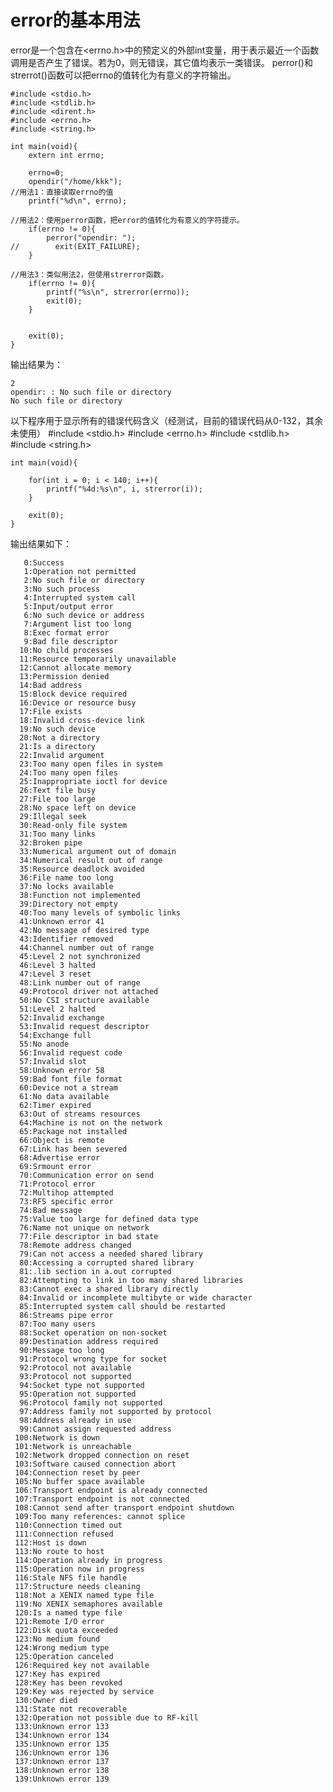 # error的基本用法

error是一个包含在<errno.h>中的预定义的外部int变量，用于表示最近一个函数调用是否产生了错误。若为0，则无错误，其它值均表示一类错误。
perror()和strerrot()函数可以把errno的值转化为有意义的字符输出。

    #include <stdio.h>
    #include <stdlib.h>
    #include <dirent.h>
    #include <errno.h>
    #include <string.h>

    int main(void){
        extern int errno;

        errno=0;
        opendir("/home/kkk");
    //用法1：直接读取errno的值
        printf("%d\n", errno);

    //用法2：使用perror函数，把error的值转化为有意义的字符提示。
        if(errno != 0){
            perror("opendir: ");
    //        exit(EXIT_FAILURE);
        }

    //用法3：类似用法2，但使用strerror函数。
        if(errno != 0){
            printf("%s\n", strerror(errno));
            exit(0);
        }


        exit(0);
    }

输出结果为：
```
2
opendir: : No such file or directory
No such file or directory
```

以下程序用于显示所有的错误代码含义（经测试，目前的错误代码从0-132，其余未使用）
    #include <stdio.h>
    #include <errno.h>
    #include <stdlib.h>
    #include <string.h>

    int main(void){

        for(int i = 0; i < 140; i++){
            printf("%4d:%s\n", i, strerror(i));
        }

        exit(0);
    }

输出结果如下：

```
   0:Success
   1:Operation not permitted
   2:No such file or directory
   3:No such process
   4:Interrupted system call
   5:Input/output error
   6:No such device or address
   7:Argument list too long
   8:Exec format error
   9:Bad file descriptor
  10:No child processes
  11:Resource temporarily unavailable
  12:Cannot allocate memory
  13:Permission denied
  14:Bad address
  15:Block device required
  16:Device or resource busy
  17:File exists
  18:Invalid cross-device link
  19:No such device
  20:Not a directory
  21:Is a directory
  22:Invalid argument
  23:Too many open files in system
  24:Too many open files
  25:Inappropriate ioctl for device
  26:Text file busy
  27:File too large
  28:No space left on device
  29:Illegal seek
  30:Read-only file system
  31:Too many links
  32:Broken pipe
  33:Numerical argument out of domain
  34:Numerical result out of range
  35:Resource deadlock avoided
  36:File name too long
  37:No locks available
  38:Function not implemented
  39:Directory not empty
  40:Too many levels of symbolic links
  41:Unknown error 41
  42:No message of desired type
  43:Identifier removed
  44:Channel number out of range
  45:Level 2 not synchronized
  46:Level 3 halted
  47:Level 3 reset
  48:Link number out of range
  49:Protocol driver not attached
  50:No CSI structure available
  51:Level 2 halted
  52:Invalid exchange
  53:Invalid request descriptor
  54:Exchange full
  55:No anode
  56:Invalid request code
  57:Invalid slot
  58:Unknown error 58
  59:Bad font file format
  60:Device not a stream
  61:No data available
  62:Timer expired
  63:Out of streams resources
  64:Machine is not on the network
  65:Package not installed
  66:Object is remote
  67:Link has been severed
  68:Advertise error
  69:Srmount error
  70:Communication error on send
  71:Protocol error
  72:Multihop attempted
  73:RFS specific error
  74:Bad message
  75:Value too large for defined data type
  76:Name not unique on network
  77:File descriptor in bad state
  78:Remote address changed
  79:Can not access a needed shared library
  80:Accessing a corrupted shared library
  81:.lib section in a.out corrupted
  82:Attempting to link in too many shared libraries
  83:Cannot exec a shared library directly
  84:Invalid or incomplete multibyte or wide character
  85:Interrupted system call should be restarted
  86:Streams pipe error
  87:Too many users
  88:Socket operation on non-socket
  89:Destination address required
  90:Message too long
  91:Protocol wrong type for socket
  92:Protocol not available
  93:Protocol not supported
  94:Socket type not supported
  95:Operation not supported
  96:Protocol family not supported
  97:Address family not supported by protocol
  98:Address already in use
  99:Cannot assign requested address
 100:Network is down
 101:Network is unreachable
 102:Network dropped connection on reset
 103:Software caused connection abort
 104:Connection reset by peer
 105:No buffer space available
 106:Transport endpoint is already connected
 107:Transport endpoint is not connected
 108:Cannot send after transport endpoint shutdown
 109:Too many references: cannot splice
 110:Connection timed out
 111:Connection refused
 112:Host is down
 113:No route to host
 114:Operation already in progress
 115:Operation now in progress
 116:Stale NFS file handle
 117:Structure needs cleaning
 118:Not a XENIX named type file
 119:No XENIX semaphores available
 120:Is a named type file
 121:Remote I/O error
 122:Disk quota exceeded
 123:No medium found
 124:Wrong medium type
 125:Operation canceled
 126:Required key not available
 127:Key has expired
 128:Key has been revoked
 129:Key was rejected by service
 130:Owner died
 131:State not recoverable
 132:Operation not possible due to RF-kill
 133:Unknown error 133
 134:Unknown error 134
 135:Unknown error 135
 136:Unknown error 136
 137:Unknown error 137
 138:Unknown error 138
 139:Unknown error 139
```
